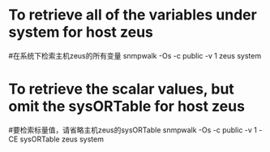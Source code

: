 # To retrieve all of the variables under system for host zeus
#在系统下检索主机zeus的所有变量
snmpwalk -Os -c public -v 1 zeus system

# To retrieve the scalar values, but omit the sysORTable for host zeus
#要检索标量值，请省略主机zeus的sysORTable
snmpwalk -Os -c public -v 1 -CE sysORTable zeus system
